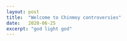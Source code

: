 ```yaml
---
layout: post
title:  "Welcome to Chinmoy controversies"
date:   2020-06-25
excerpt: "god light god"
---
```

